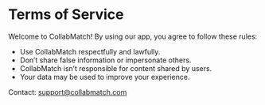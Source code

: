 # Terms of Service
Welcome to CollabMatch!
By using our app, you agree to follow these rules:

- Use CollabMatch respectfully and lawfully.
- Don’t share false information or impersonate others.
- CollabMatch isn’t responsible for content shared by users.
- Your data may be used to improve your experience.

Contact: support@collabmatch.com

